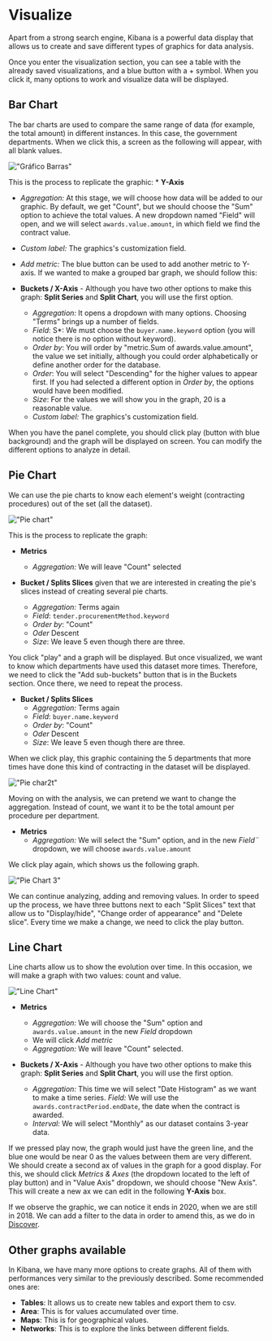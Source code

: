 # Visualize

Apart from a strong search engine, Kibana is a powerful data display that allows us to create and save different types of graphics for data analysis.

Once you enter the visualization section, you can see a table with the already saved visualizations, and a blue button with a + symbol. When you click it, many options to work and visualize data will be displayed.  

## Bar Chart

The bar charts are used to compare the same range of data (for example, the total amount) in different instances. In this case, the government departments.  When we click this, a screen as the following will appear, with all blank values.

!["Gráfico Barras"](BChart.png "Bar Chart")

This is the process to replicate the graphic: * **Y-Axis**
  * *Aggregation:* At this stage, we will choose how data will be added to our graphic. By default, we get "Count", but we should choose the "Sum" option to achieve the total values. A new dropdown named "Field" will open, and we will select `awards.value.amount`, in which field we find the contract value.
  * *Custom label:* The graphics's customization field.
  * *Add metric:* The blue button can be used to add another metric to Y-axis. If we wanted to make a grouped bar graph, we should follow this:

* **Buckets / X-Axis** - Although you have two other options to make this graph: **Split Series** and **Split Chart**, you will use the first option.
  * *Aggregation:* It opens a dropdown with many options. Choosing "Terms" brings up a number of fields.
  * *Field*: S*: We must choose the `buyer.name.keyword` option (you will notice there is no option without keyword).
  * *Order by*: You will order by "metric.Sum of awards.value.amount", the value we set initially, although you could order alphabetically or define another order for the database. 
  * *Order*: You will select "Descending" for the higher values to appear first. If you had selected a different option in *Order by*, the options would have been modified. 
  * *Size*: For the values we will show you in the graph, 20 is a reasonable value.
  * *Custom label:* The graphics's customization field.
  
When you have the panel complete, you should click play (button with blue background) and the graph will be displayed on screen. You can modify the different options to analyze in detail. 

## Pie Chart

We can use the pie charts to know each element's weight (contracting procedures) out of the set (all the dataset).

!["Pie chart"](Pchart1.png "Pie chart")

This is the process to replicate the graph:
* **Metrics**
  * *Aggregation:* We will leave "Count" selected

* **Bucket / Splits Slices** given that we are interested in creating the pie's slices instead of creating several pie charts.  
  * *Aggregation:* Terms again
  * *Field*: `tender.procurementMethod.keyword`
  * *Order by*: "Count"
  * *Oder* Descent
  * *Size*: We leave 5 even though there are three. 
  
You click "play" and a graph will be displayed. But once visualized, we want to know which departments have used this dataset more times. Therefore, we need to click the "Add sub-buckets" button that is in the Buckets section. Once there, we need to repeat the process.

* **Bucket / Splits Slices**
  * *Aggregation:* Terms again
  * *Field*: `buyer.name.keyword`
  * *Order by*: "Count"
  * *Oder* Descent
  * *Size*: We leave 5 even though there are three. 

When we click play, this graphic containing the 5 departments that more times have done this kind of contracting in the dataset will be displayed. 

!["Pie char2t"](PChart2.png "Pie Chart2")

Moving on with the analysis, we can pretend we want to change the aggregation. Instead of count, we want it to be the total amount per procedure per department.  
* **Metrics**
  * *Aggregation:* We will select the "Sum" option, and in the new *Field¨* dropdown, we will choose `awards.value.amount`
  
We click play again, which shows us the following graph.

!["Pie Chart 3"](PChart3.png "Pie chart3")

We can continue analyzing, adding and removing values. In order to speed up the process, we have three buttons next to each "Split Slices" text that allow us to "Display/hide", "Change order of appearance" and "Delete slice". Every time we make a change, we need to click the play button. 

## Line Chart

Line charts allow us to show the evolution over time. In this occasion, we will make a graph with two values: count and value. 

!["Line Chart"](LChart.png "Line chart")

* **Metrics**
  * *Aggregation:* We will choose the "Sum" option and `awards.value.amount` in the new *Field* dropdown
  * We will click *Add metric*
  * *Aggregation:* We will leave "Count" selected.
  
* **Buckets / X-Axis** - Although you have two other options to make this graph: **Split Series** and **Split Chart**, you will use the first option.
  * *Aggregation:* This time we will select "Date Histogram" as we want to make a time series.
  *Field:* We will use the  `awards.contractPeriod.endDate`, the date when the contract is awarded.
  * *Interval:* We will select "Monthly" as our dataset contains 3-year data. 
  
If we pressed play now, the graph would just have the green line, and the blue one would be near 0 as the values between them are very different. We should create a second ax of values in the graph for a good display. For this, we should click *Metrics & Axes* (the dropdown located to the left of play button) and in "Value Axis" dropdown, we should choose "New Axis". This will create a new ax we can edit in the following **Y-Axis** box.

If we observe the graphic, we can notice it ends in 2020, when we are still in 2018. We can add a filter to the data in order to amend this, as we do in [Discover](https://manualkibanaocds.readthedocs.io/es/latest/C3/Seccion2.html). 


## Other graphs available

In Kibana, we have many more options to create graphs. All of them with performances very similar to the previously described. Some recommended ones are: 

* **Tables**: It allows us to create new tables and export them to csv.
* **Area**: This is for values accumulated over time.
* **Maps**: This is for geographical values.
* **Networks**: This is to explore the links between different fields.
